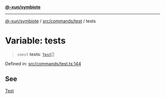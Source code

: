 [**@-xun/symbiote**](../../../../README.md)

***

[@-xun/symbiote](../../../../README.md) / [src/commands/test](../README.md) / tests

# Variable: tests

> `const` **tests**: [`Test`](../enumerations/Test.md)[]

Defined in: [src/commands/test.ts:144](https://github.com/Xunnamius/symbiote/blob/0a3ecc9e8bdf9588a85b031431b4261e563bc762/src/commands/test.ts#L144)

## See

[Test](../enumerations/Test.md)
